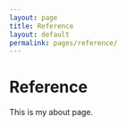 ```yaml
---
layout: page
title: Reference
layout: default
permalink: pages/reference/
---
```


# Reference
This is my about page.
